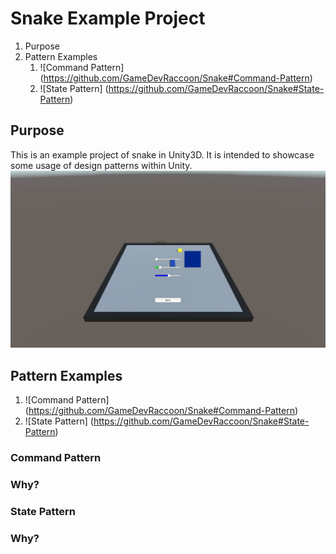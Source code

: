 # Snake Example Project
1. Purpose
1. Pattern Examples
    1. ![Command Pattern] (https://github.com/GameDevRaccoon/Snake#Command-Pattern)
    1. ![State Pattern] (https://github.com/GameDevRaccoon/Snake#State-Pattern)

## Purpose
This is an example project of snake in Unity3D. It is intended to showcase some usage of design patterns within Unity.
![](Screenshots/options.jpg?raw=true "Optional Title")

## Pattern Examples
1. ![Command Pattern] (https://github.com/GameDevRaccoon/Snake#Command-Pattern)
1. ![State Pattern] (https://github.com/GameDevRaccoon/Snake#State-Pattern)

### Command Pattern
### Why?

### State Pattern
### Why?